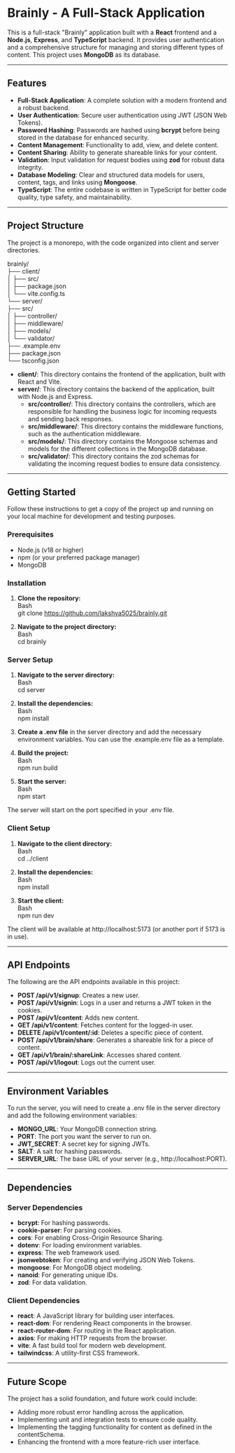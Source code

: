 # **Brainly \- A Full-Stack Application**

This is a full-stack "Brainly" application built with a **React** frontend and a **Node.js**, **Express**, and **TypeScript** backend. It provides user authentication and a comprehensive structure for managing and storing different types of content. This project uses **MongoDB** as its database.

---

## **Features**

- **Full-Stack Application**: A complete solution with a modern frontend and a robust backend.
- **User Authentication**: Secure user authentication using JWT (JSON Web Tokens).
- **Password Hashing**: Passwords are hashed using **bcrypt** before being stored in the database for enhanced security.
- **Content Management**: Functionality to add, view, and delete content.
- **Content Sharing**: Ability to generate shareable links for your content.
- **Validation**: Input validation for request bodies using **zod** for robust data integrity.
- **Database Modeling**: Clear and structured data models for users, content, tags, and links using **Mongoose**.
- **TypeScript**: The entire codebase is written in TypeScript for better code quality, type safety, and maintainability.

---

## **Project Structure**

The project is a monorepo, with the code organized into client and server directories.

brainly/  
├── client/  
│ ├── src/  
│ ├── package.json  
│ └── vite.config.ts  
└── server/  
 ├── src/  
 │ ├── controller/  
 │ ├── middleware/  
 │ ├── models/  
 │ └── validator/  
 ├── .example.env  
 ├── package.json  
 └── tsconfig.json

- **client/**: This directory contains the frontend of the application, built with React and Vite.
- **server/**: This directory contains the backend of the application, built with Node.js and Express.
  - **src/controller/**: This directory contains the controllers, which are responsible for handling the business logic for incoming requests and sending back responses.
  - **src/middleware/**: This directory contains the middleware functions, such as the authentication middleware.
  - **src/models/**: This directory contains the Mongoose schemas and models for the different collections in the MongoDB database.
  - **src/validator/**: This directory contains the zod schemas for validating the incoming request bodies to ensure data consistency.

---

## **Getting Started**

Follow these instructions to get a copy of the project up and running on your local machine for development and testing purposes.

### **Prerequisites**

- Node.js (v18 or higher)
- npm (or your preferred package manager)
- MongoDB

### **Installation**

1. **Clone the repository:**  
   Bash  
   git clone https://github.com/lakshya5025/brainly.git

2. **Navigate to the project directory:**  
   Bash  
   cd brainly

### **Server Setup**

1. **Navigate to the server directory:**  
   Bash  
   cd server

2. **Install the dependencies:**  
   Bash  
   npm install

3. **Create a .env file** in the server directory and add the necessary environment variables. You can use the .example.env file as a template.
4. **Build the project:**  
   Bash  
   npm run build

5. **Start the server:**  
   Bash  
   npm start

The server will start on the port specified in your .env file.

### **Client Setup**

1. **Navigate to the client directory:**  
   Bash  
   cd ../client

2. **Install the dependencies:**  
   Bash  
   npm install

3. **Start the client:**  
   Bash  
   npm run dev

The client will be available at http://localhost:5173 (or another port if 5173 is in use).

---

## **API Endpoints**

The following are the API endpoints available in this project:

- **POST /api/v1/signup**: Creates a new user.
- **POST /api/v1/signin**: Logs in a user and returns a JWT token in the cookies.
- **POST /api/v1/content**: Adds new content.
- **GET /api/v1/content**: Fetches content for the logged-in user.
- **DELETE /api/v1/content/:id**: Deletes a specific piece of content.
- **POST /api/v1/brain/share**: Generates a shareable link for a piece of content.
- **GET /api/v1/brain/:shareLink**: Accesses shared content.
- **POST /api/v1/logout**: Logs out the current user.

---

## **Environment Variables**

To run the server, you will need to create a .env file in the server directory and add the following environment variables:

- **MONGO_URL**: Your MongoDB connection string.
- **PORT**: The port you want the server to run on.
- **JWT_SECRET**: A secret key for signing JWTs.
- **SALT**: A salt for hashing passwords.
- **SERVER_URL**: The base URL of your server (e.g., http://localhost:PORT).

---

## **Dependencies**

### **Server Dependencies**

- **bcrypt**: For hashing passwords.
- **cookie-parser**: For parsing cookies.
- **cors**: For enabling Cross-Origin Resource Sharing.
- **dotenv**: For loading environment variables.
- **express**: The web framework used.
- **jsonwebtoken**: For creating and verifying JSON Web Tokens.
- **mongoose**: For MongoDB object modeling.
- **nanoid**: For generating unique IDs.
- **zod**: For data validation.

### **Client Dependencies**

- **react**: A JavaScript library for building user interfaces.
- **react-dom**: For rendering React components in the browser.
- **react-router-dom**: For routing in the React application.
- **axios**: For making HTTP requests from the browser.
- **vite**: A fast build tool for modern web development.
- **tailwindcss**: A utility-first CSS framework.

---

## **Future Scope**

The project has a solid foundation, and future work could include:

- Adding more robust error handling across the application.
- Implementing unit and integration tests to ensure code quality.
- Implementing the tagging functionality for content as defined in the contentSchema.
- Enhancing the frontend with a more feature-rich user interface.
